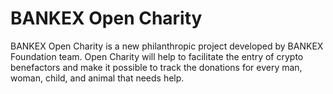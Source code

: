 # BANKEX Open Charity 
BANKEX Open Charity is a new philanthropic project developed by BANKEX Foundation team. Open Charity will help to facilitate the entry of crypto benefactors and make it possible to track the donations for every man, woman, child, and animal that needs help.
